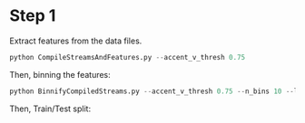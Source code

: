 # Step 1 

Extract features from the data files.

```python
python CompileStreamsAndFeatures.py --accent_v_thresh 0.75
``` 

Then, binning the features:

```python
python BinnifyCompiledStreams.py --accent_v_thresh 0.75 --n_bins 10 --low_percentile 0.0 --high_percentile 0.9
```

Then, Train/Test split:

```python

```